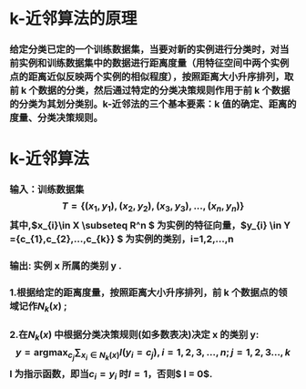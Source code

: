 
# k-近邻算法的原理

### 给定分类已定的一个训练数据集，当要对新的实例进行分类时，对当前实例和训练数据集中的数据进行距离度量（用特征空间中两个实例点的距离近似反映两个实例的相似程度），按照距离大小升序排列，取前 k 个数据的分类，然后通过特定的分类决策规则作用于前 k 个数据的分类为其划分类别。k-近邻法的三个基本要素：k 值的确定、距离的度量、分类决策规则。


# k-近邻算法
### 输入：训练数据集 $$T=\{(x_{1},y_{1}),(x_{2},y_{2}),(x_{3},y_{3}),...,(x_{n},y_{n})\}$$ 其中,$x_{i}\in X \subseteq  R^n $ 为实例的特征向量，$y_{i} \in Y =\{c_{1},c_{2},...,c_{k}\} $ 为实例的类别，i=1,2,...,n

### 输出:  实例 x 所属的类别 y .
### 1.根据给定的距离度量，按照距离大小升序排列，前 k 个数据点的领域记作$N_{k}(x)$ ;
### 2.在$N_{k}(x)$ 中根据分类决策规则(如多数表决)决定 x 的类别 y:$$y=\mathop{\arg\max}_{c_{j}}\sum_{x_{i}\in N_{k}(x)}I(y_{i}=c_{j}),i=1,2,3,...,n;j=1,2,3...,k $$ I 为指示函数，即当$c_{i}=y_{i}$ 时$I = 1$，否则$ I = 0$.


